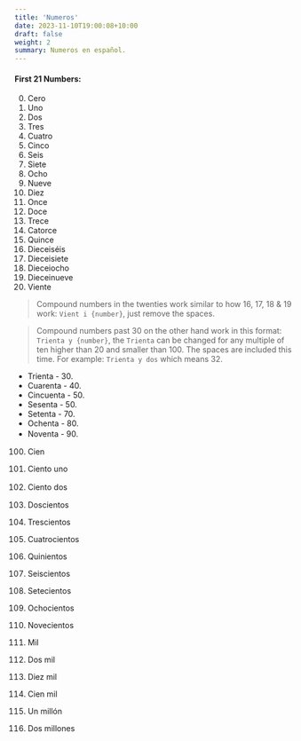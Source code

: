 ```yaml
---
title: 'Numeros'
date: 2023-11-10T19:00:08+10:00
draft: false
weight: 2
summary: Numeros en español.
---
```


#### First 21 Numbers:

0. Cero
1. Uno
2. Dos
3. Tres
4. Cuatro
5. Cinco
6. Seis
7. Siete
8. Ocho
9. Nueve
10. Diez
11. Once
12. Doce
13. Trece
14. Catorce
15. Quince
16. Dieceiséis
17. Dieceisiete
18. Dieceiocho
19. Dieceinueve
20. Viente

> Compound numbers in the twenties work similar to how 16, 17, 18 & 19 work: `Vient i {number}`, just remove the spaces.

> Compound numbers past 30 on the other hand work in this format: `Trienta y {number}`, the `Trienta` can be changed for any multiple of ten higher than 20 and smaller than 100. The spaces are included this time. For example: `Trienta y dos` which means 32.

- Trienta - 30. 
- Cuarenta - 40.
- Cincuenta - 50.
- Sesenta - 50.
- Setenta - 70.
- Ochenta - 80.
- Noventa - 90.
ㅤㅤㅤㅤㅤ

100. Cien
101. Ciento uno
102. Ciento dos
ㅤㅤㅤㅤㅤ

200. Doscientos
300. Trescientos
400. Cuatrocientos
500. Quinientos
600. Seiscientos
700. Setecientos
800. Ochocientos
900. Novecientos

1000. Mil
2000. Dos mil
10000. Diez mil
100000. Cien mil
1000000. Un millón
2000000. Dos millones 
